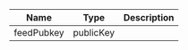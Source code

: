| Name       | Type      | Description |
| ---------- | --------- | ----------- |
| feedPubkey | publicKey |             |
